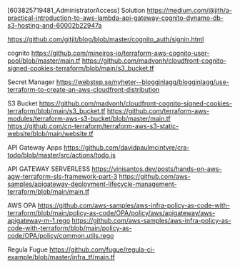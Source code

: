 [603825719481_AdministratorAccess]
Solution
https://medium.com/@jith/a-practical-introduction-to-aws-lambda-api-gateway-cognito-dynamo-db-s3-hosting-and-60002b22947a

https://github.com/gitjit/blog/blob/master/cognito_auth/signin.html

cognito
https://github.com/mineiros-io/terraform-aws-cognito-user-pool/blob/master/main.tf
https://github.com/madvonh/cloudfront-cognito-signed-cookies-terraform/blob/main/s3_bucket.tf

Secret Manager
https://webstep.se/nyheter--blogginlagg/blogginlagg/use-terraform-to-create-an-aws-cloudfront-distribution

S3 Bucket
https://github.com/madvonh/cloudfront-cognito-signed-cookies-terraform/blob/main/s3_bucket.tf
https://github.com/terraform-aws-modules/terraform-aws-s3-bucket/blob/master/main.tf
https://github.com/cn-terraform/terraform-aws-s3-static-website/blob/main/website.tf

API Gateway Apps
https://github.com/davidpaulmcintyre/cra-todo/blob/master/src/actions/todo.js

API GATEWAY SERVERLESS
https://vinisantos.dev/posts/hands-on-aws-agw-terraform-sls-framework-part-3
https://github.com/aws-samples/apigateway-deployment-lifecycle-management-terraform/blob/main/main.tf


AWS OPA
https://github.com/aws-samples/aws-infra-policy-as-code-with-terraform/blob/main/policy-as-code/OPA/policy/aws/apigateway/aws-apigateway-m-1.rego
https://github.com/aws-samples/aws-infra-policy-as-code-with-terraform/blob/main/policy-as-code/OPA/policy/common.utils.rego

Regula Fugue
https://github.com/fugue/regula-ci-example/blob/master/infra_tf/main.tf